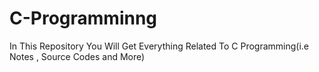 # C-Programminng
In This Repository You Will Get Everything Related To C Programming(i.e Notes , Source Codes and More)
